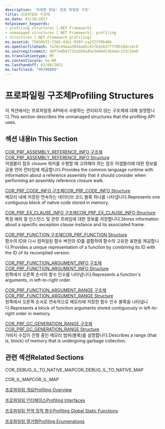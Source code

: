 ```yaml
---
description: '자세한 정보: 프로 파일링 구조'
title: 프로파일링 구조체
ms.date: 03/30/2017
helpviewer_keywords:
- profiling structures [.NET Framework]
- unmanaged structures [.NET Framework], profiling
- structures [.NET Framework profiling]
ms.assetid: 750385f2-f365-41b1-939f-ca2f2ff9b466
ms.openlocfilehash: 7a76c49aaa301ba45c41fb2eb3f7770539dcc6c0
ms.sourcegitcommit: ddf7edb67715a5b9a45e3dd44536dabc153c1de0
ms.translationtype: MT
ms.contentlocale: ko-KR
ms.lasthandoff: 02/06/2021
ms.locfileid: "99798890"
---
```

# <a name="profiling-structures"></a><span data-ttu-id="e957d-103">프로파일링 구조체</span><span class="sxs-lookup"><span data-stu-id="e957d-103">Profiling Structures</span></span>

<span data-ttu-id="e957d-104">이 섹션에서는 프로파일링 API에서 사용하는 관리되지 않는 구조체에 대해 설명합니다.</span><span class="sxs-lookup"><span data-stu-id="e957d-104">This section describes the unmanaged structures that the profiling API uses.</span></span>  
  
## <a name="in-this-section"></a><span data-ttu-id="e957d-105">섹션 내용</span><span class="sxs-lookup"><span data-stu-id="e957d-105">In This Section</span></span>  

 [<span data-ttu-id="e957d-106">COR_PRF_ASSEMBLY_REFERENCE_INFO 구조체</span><span class="sxs-lookup"><span data-stu-id="e957d-106">COR_PRF_ASSEMBLY_REFERENCE_INFO Structure</span></span>](cor-prf-assembly-reference-info-structure.md)  
 <span data-ttu-id="e957d-107">어셈블리 참조 closure 워커를 수행할 때 고려해야 하는 참조 어셈블리에 대한 정보를 공용 언어 런타임에 제공합니다.</span><span class="sxs-lookup"><span data-stu-id="e957d-107">Provides the common language runtime with information about a reference assembly that it should consider when performing an assembly reference closure walk.</span></span>  
  
 [<span data-ttu-id="e957d-108">COR_PRF_CODE_INFO 구조체</span><span class="sxs-lookup"><span data-stu-id="e957d-108">COR_PRF_CODE_INFO Structure</span></span>](cor-prf-code-info-structure.md)  
 <span data-ttu-id="e957d-109">메모리 내에 저장된 연속하는 네이티브 코드 블록 하나를 나타냅니다.</span><span class="sxs-lookup"><span data-stu-id="e957d-109">Represents one contiguous block of native code stored in memory.</span></span>  
  
 [<span data-ttu-id="e957d-110">COR_PRF_EX_CLAUSE_INFO 구조체</span><span class="sxs-lookup"><span data-stu-id="e957d-110">COR_PRF_EX_CLAUSE_INFO Structure</span></span>](cor-prf-ex-clause-info-structure.md)  
 <span data-ttu-id="e957d-111">특정 예외 절 인스턴스 및 관련 프레임에 대한 정보를 저장합니다.</span><span class="sxs-lookup"><span data-stu-id="e957d-111">Stores information about a specific exception clause instance and its associated frame.</span></span>  
  
 [<span data-ttu-id="e957d-112">COR_PRF_FUNCTION 구조체</span><span class="sxs-lookup"><span data-stu-id="e957d-112">COR_PRF_FUNCTION Structure</span></span>](cor-prf-function-structure.md)  
 <span data-ttu-id="e957d-113">함수의 ID와 다시 컴파일된 함수 버전의 ID를 결합하여 함수의 고유한 표현을 제공합니다.</span><span class="sxs-lookup"><span data-stu-id="e957d-113">Provides a unique representation of a function by combining its ID with the ID of its recompiled version.</span></span>  
  
 [<span data-ttu-id="e957d-114">COR_PRF_FUNCTION_ARGUMENT_INFO 구조체</span><span class="sxs-lookup"><span data-stu-id="e957d-114">COR_PRF_FUNCTION_ARGUMENT_INFO Structure</span></span>](cor-prf-function-argument-info-structure.md)  
 <span data-ttu-id="e957d-115">왼쪽에서 오른쪽 순서의 함수 인수를 나타냅니다.</span><span class="sxs-lookup"><span data-stu-id="e957d-115">Represents a function's arguments, in left-to-right order.</span></span>  
  
 [<span data-ttu-id="e957d-116">COR_PRF_FUNCTION_ARGUMENT_RANGE 구조체</span><span class="sxs-lookup"><span data-stu-id="e957d-116">COR_PRF_FUNCTION_ARGUMENT_RANGE Structure</span></span>](cor-prf-function-argument-range-structure.md)  
 <span data-ttu-id="e957d-117">왼쪽에서 오른쪽 순서로 연속적으로 메모리에 저장한 함수 인수 블록을 나타냅니다.</span><span class="sxs-lookup"><span data-stu-id="e957d-117">Represents a block of function arguments stored contiguously in left-to-right order in memory.</span></span>  
  
 [<span data-ttu-id="e957d-118">COR_PRF_GC_GENERATION_RANGE 구조체</span><span class="sxs-lookup"><span data-stu-id="e957d-118">COR_PRF_GC_GENERATION_RANGE Structure</span></span>](cor-prf-gc-generation-range-structure.md)  
 <span data-ttu-id="e957d-119">가비지 수집이 진행 중인 메모리 범위(블록)를 설명합니다.</span><span class="sxs-lookup"><span data-stu-id="e957d-119">Describes a range (that is, block) of memory that is undergoing garbage collection.</span></span>  
  
## <a name="related-sections"></a><span data-ttu-id="e957d-120">관련 섹션</span><span class="sxs-lookup"><span data-stu-id="e957d-120">Related Sections</span></span>  

 <span data-ttu-id="e957d-121">COR_DEBUG_IL_TO_NATIVE_MAP</span><span class="sxs-lookup"><span data-stu-id="e957d-121">COR_DEBUG_IL_TO_NATIVE_MAP</span></span>  
  
 <span data-ttu-id="e957d-122">COR_IL_MAP</span><span class="sxs-lookup"><span data-stu-id="e957d-122">COR_IL_MAP</span></span>  
  
 [<span data-ttu-id="e957d-123">프로파일링 개요</span><span class="sxs-lookup"><span data-stu-id="e957d-123">Profiling Overview</span></span>](profiling-overview.md)  
  
 [<span data-ttu-id="e957d-124">프로파일링 인터페이스</span><span class="sxs-lookup"><span data-stu-id="e957d-124">Profiling Interfaces</span></span>](profiling-interfaces.md)  
  
 [<span data-ttu-id="e957d-125">프로파일링 전역 정적 함수</span><span class="sxs-lookup"><span data-stu-id="e957d-125">Profiling Global Static Functions</span></span>](profiling-global-static-functions.md)  
  
 [<span data-ttu-id="e957d-126">프로파일링 열거형</span><span class="sxs-lookup"><span data-stu-id="e957d-126">Profiling Enumerations</span></span>](profiling-enumerations.md)
